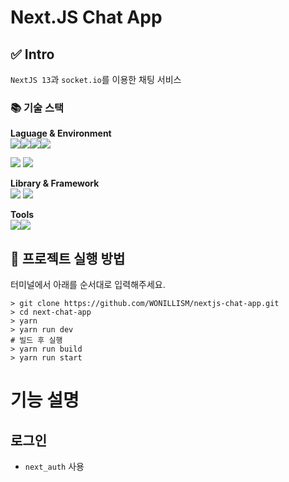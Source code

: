 # Next.JS Chat App

## ✅ Intro
`NextJS 13`과 `socket.io`를 이용한 채팅 서비스

### 📚 기술 스택

**Laguage & Environment**  
<img src="https://img.shields.io/badge/HTML5-E34F26?style=flat&logo=HTML5&logoColor=white" /><img src="https://img.shields.io/badge/CSS3-1572B6?style=flat&logo=CSS3&logoColor=white" /><img src="https://img.shields.io/badge/javascript-F7DF1E?style=flat&logo=javascript&logoColor=black" /><img src="https://img.shields.io/badge/typescript-3178C6?style=flat&logo=typescript&logoColor=white" />  

<img src="https://img.shields.io/badge/NodeJS-v18.16.1-339933?style=flat&logo=typescript&logoColor=white" />  
<img src="https://img.shields.io/badge/Yarn-v1.22.17-2C8EBB?style=flat&logo=yarn&logoColor=white" />  


**Library & Framework**  
<img src="https://img.shields.io/badge/React-v18.2.0-61DAFB?style=flat&logo=React&logoColor=white" />
<img src="https://img.shields.io/badge/Next.js-v13.4.12-000000?style=flat&logo=nextdotjs&logoColor=white" /> 

**Tools**  
<img src="https://img.shields.io/badge/VisualStudioCode-007ACC?style=flat&logo=VisualStudioCode&logoColor=white" /><img src="https://img.shields.io/badge/GitHub-181717?style=flat&logo=GitHub&logoColor=white" />

## 🙋 프로젝트 실행 방법

터미널에서 아래를 순서대로 입력해주세요.

```
> git clone https://github.com/WONILLISM/nextjs-chat-app.git
> cd next-chat-app
> yarn
> yarn run dev
# 빌드 후 실행
> yarn run build
> yarn run start
```


# 기능 설명

## 로그인

- `next_auth` 사용


